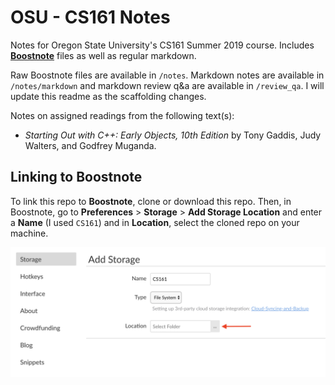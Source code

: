 # OSU - CS161 Notes

Notes for Oregon State University's CS161 Summer 2019 course. Includes [**Boostnote**](https://boostnote.io/) files as well as regular markdown.

Raw Boostnote files are available in `/notes`. Markdown notes are available in `/notes/markdown` and markdown review q&a are available in `/review_qa`. I will update this readme as the scaffolding changes. 

Notes on assigned readings from the following text(s):
 - _Starting Out with C++: Early Objects, 10th Edition_ by Tony Gaddis, Judy Walters, and Godfrey Muganda.
 
 ## Linking to Boostnote
 
 To link this repo to **Boostnote**, clone or download this repo. Then, in Boostnote, go to **Preferences** > **Storage** > **Add Storage Location** and enter a **Name** (I used `CS161`) and in **Location**, select the cloned repo on your machine.

![Add Storage Location screenshot](./attachments/add_storage_location_ss.png)
